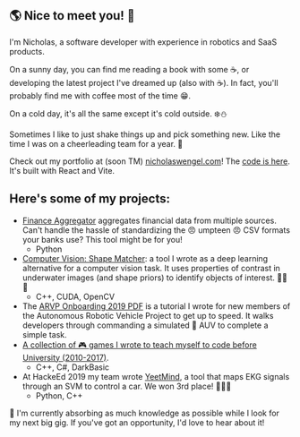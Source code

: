 ## 🌎 Nice to meet you! 🍁

I'm Nicholas, a software developer with experience in robotics and SaaS products.

On a sunny day, you can find me reading a book with some ☕, or developing the latest project I've dreamed up (also with ☕). In fact, you'll probably find me with coffee most of the time 😁.

On a cold day, it's all the same except it's cold outside. ❄️⛄

Sometimes I like to just shake things up and pick something new. Like the time I was on a cheerleading team for a year. 💪

Check out my portfolio at (soon TM) [nicholaswengel.com](https://nicholaswengel.com)! The [code is here](https://github.com/NinjaPerson24119/PortfolioWebsite). It's built with React and Vite.

## Here's some of my projects:
- [Finance Aggregator](https://github.com/NinjaPerson24119/FinanceAggregator) aggregates financial data from multiple sources. Can't handle the hassle of standardizing the 😠 umpteen 😠 CSV formats your banks use?  This tool might be for you!
  - Python
- [Computer Vision: Shape Matcher](https://github.com/NinjaPerson24119/shape_matcher): a tool I wrote as a deep learning alternative for a computer vision task. It uses properties of contrast in underwater images (and shape priors) to identify objects of interest. 🌊🌊🌊
  - C++, CUDA, OpenCV
- The [ARVP Onboarding 2019 PDF](https://github.com/NinjaPerson24119/Onboarding2019) is a tutorial I wrote for new members of the Autonomous Robotic Vehicle Project to get up to speed. It walks developers through commanding a simulated 🤖 AUV to complete a simple task.
- [A collection of 🎮 games I wrote to teach myself to code before University (2010-2017)](https://github.com/NinjaPerson24119/Pre-University-Projects).
  - C++, C#, DarkBasic
- At HackeEd 2019 my team wrote [YeetMind](https://github.com/NinjaPerson24119/neuro-car), a tool that maps EKG signals through an SVM to control a car. We won 3rd place! 🚗🚗🚗
  - Python, C++

🔭 I'm currently absorbing as much knowledge as possible while I look for my next big gig. If you've got an opportunity, I'd love to hear about it!
